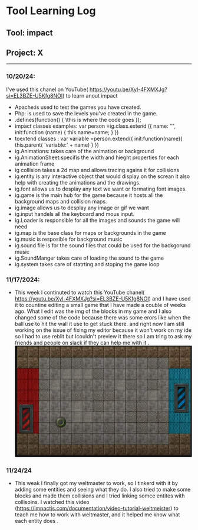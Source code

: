 # Tool Learning Log

## Tool: **impact**

## Project: **X**

---

### 10/20/24:
I've used this chanel on YouTube( https://youtu.be/Xyl-4FXMXJg?si=EL3BZE-U5Kfg8NOI) to learn anout impact
* Apache:is used to test the games you have created.
* Php: is used to save the levels you've created in the game.
* .defines(function() {
    \\this is where the code goes
});
* impact classes examples:
 var person =ig.class.extend ({
    name: "",
    init:function (name) {
        this.name=name;
    }
})
* toextend classes :
var variable =person.extend({
    init:function(name){
        this.parent( 'variable:' + name)
    }
})
* ig.Animations: takes care of the animation or background
* ig.AnimationSheet:specifis the width and hieght properties for each animation frame
* ig collision takes a 2d map and allows tracing agains it for collisions
* ig.entity is any interactive object that would display on the screan it also help with creating the animations and the drawings.
* ig.font allows us to desplay any text we want or formating font images.
* ig.game is the main hub for the game because it hosts all the background maps and collision maps.
* ig.image allows us to desplay any image or gif we want
* ig.input handels all the keyboard and mous input.
* ig.Loader is responsible for all the images and sounds the game will need
* ig.map is the base class for maps or backgrounds in the game
* ig.music is resposible for background music
* ig.sound file is for the sound files that could be used for the backgorund music
* ig.SoundManger takes care of loading the sound to the game
* ig.system takes care of statrting and stoping the game loop

### 11/17/2024:
* This week I continuted to watch this YouTube chanel( https://youtu.be/Xyl-4FXMXJg?si=EL3BZE-U5Kfg8NOI) and I have used it to countine editing a small game that I have made a couble of weeks ago. What I edit was the img of the blocks in my game and I also changed some of the code because there was some erors like when the ball use to hit the wall it use to get stuck there. and right now I am still working on the issue of fixing my editor because it won't work on my ide so I had to use reblit but Icouldn't preview it there so I am tring to ask my friends and people on slack if they can help me with it .
![alt text](<Screenshot 2024-11-03 1.27.24 PM.png>)
### 11/24/24
* This weak I finally got my weltmaster to work, so I tinkerd with it by adding some entities and seeing what they do.
I also tried to make some blocks and made them collisions and I tried linking somce entites with collisoins. I watched this video (https://impactjs.com/documentation/video-tutorial-weltmeister) to teach me how to work with weltmaster, and it helped me know what each entity does .


<!--
* Links you used today (websites, videos, etc)
* Things you tried, progress you made, etc
* Challenges, a-ha moments, etc
* Questions you still have
* What you're going to try next
-->
